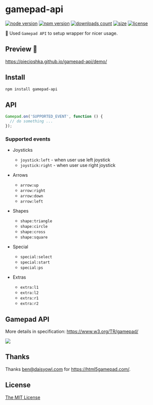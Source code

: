 # gamepad-api

[![node version](https://img.shields.io/node/v/gamepad-api.svg)](https://www.npmjs.com/package/gamepad-api)
[![npm version](https://badge.fury.io/js/gamepad-api.svg)](https://badge.fury.io/js/gamepad-api)
[![downloads count](https://img.shields.io/npm/dt/gamepad-api.svg)](https://www.npmjs.com/package/gamepad-api)
[![size](https://packagephobia.com/badge?p=gamepad-api)](https://packagephobia.com/result?p=gamepad-api)
[![license](https://img.shields.io/npm/l/gamepad-api.svg)](https://piecioshka.mit-license.org)

🔨 Used `Gamepad API` to setup wrapper for nicer usage.

## Preview 🎉

<https://piecioshka.github.io/gamepad-api/demo/>

## Install

```bash
npm install gamepad-api
```

## API

```javascript
Gamepad.on('SUPPORTED_EVENT', function () {
  // do something ...
});
```

### Supported events

 - Joysticks
     - `joystick:left` - when user use left joystick
     - `joystick:right` - when user use right joystick

 - Arrows
     - `arrow:up`
     - `arrow:right`
     - `arrow:down`
     - `arrow:left`

 - Shapes
     - `shape:triangle`
     - `shape:circle`
     - `shape:cross`
     - `shape:square`

 - Special
     - `special:select`
     - `special:start`
     - `special:ps`

 - Extras
     - `extra:l1`
     - `extra:l2`
     - `extra:r1`
     - `extra:r2`

## Gamepad API

More details in specification: https://www.w3.org/TR/gamepad/

![](https://w3c.github.io/gamepad/standard_gamepad.svg)

## Thanks

Thanks ben@daisyowl.com for https://html5gamepad.com/.

## License

[The MIT License](https://piecioshka.mit-license.org/)
